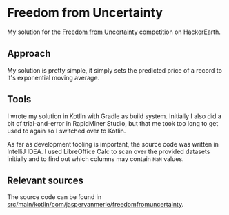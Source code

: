 # Freedom from Uncertainty
My solution for the [Freedom from Uncertainty](https://www.hackerearth.com/challenges/competitive/freedom-from-uncertainty-hackerearth-machine-learning-challenge/) competition on HackerEarth.

## Approach
My solution is pretty simple, it simply sets the predicted price of a record to it's exponential moving average.

## Tools
I wrote my solution in Kotlin with Gradle as build system. Initially I also did a bit of trial-and-error in RapidMiner Studio, but that me took too long to get used to again so I switched over to Kotlin.

As far as development tooling is important, the source code was written in IntelliJ IDEA. I used LibreOffice Calc to scan over the provided datasets initially and to find out which columns may contain `NaN` values.

## Relevant sources
The source code can be found in [src/main/kotlin/com/jaspervanmerle/freedomfromuncertainty](./src/main/kotlin/com/jaspervanmerle/freedomfromuncertainty).
